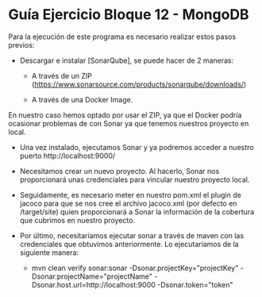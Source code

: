 # Guía Ejercicio Bloque 12 - MongoDB
Para la ejecución de este programa es necesario realizar estos pasos previos:

* Descargar e instalar [SonarQube], se puede hacer de 2 maneras: 
	- A través de un ZIP (https://www.sonarsource.com/products/sonarqube/downloads/)

	- A través de una Docker Image.
	
 En nuestro caso hemos optado por usar el ZIP, ya que el Docker podría ocasionar problemas de con Sonar ya que tenemos nuestros proyecto en local.

* Una vez instalado, ejecutamos Sonar y ya podremos acceder a nuestro puerto http://localhost:9000/

* Necesitamos crear un nuevo proyecto. Al hacerlo, Sonar nos proporcionará unas credenciales para vincular nuestro proyecto local.

* Seguidamente, es necesario meter en nuestro pom.xml el plugin de jacoco para que se nos cree el archivo jacoco.xml (por defecto en /target/site) quien proporcionará a Sonar la información de la cobertura que cubrimos en nuestro proyecto.
	
* Por último, necesitaríamos ejecutar sonar a través de maven con las credenciales que obtuvimos anteriormente. Lo ejecutaríamos de la siguiente manera:
	- mvn clean verify sonar:sonar -Dsonar.projectKey="projectKey" -Dsonar.projectName="projectName" -Dsonar.host.url=http://localhost:9000 -Dsonar.token="token"
 


